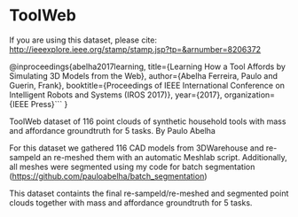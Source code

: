# ToolWeb

If you are using this dataset, please cite: http://ieeexplore.ieee.org/stamp/stamp.jsp?tp=&arnumber=8206372

@inproceedings{abelha2017learning,
  title={Learning How a Tool Affords by Simulating 3D Models from the Web},
  author={Abelha Ferreira, Paulo and Guerin, Frank},
  booktitle={Proceedings of IEEE International Conference on Intelligent Robots and Systems (IROS 2017)},
  year={2017},
  organization={IEEE Press}```
}

ToolWeb dataset of 116 point clouds of synthetic household tools with mass and affordance groundtruth for 5 tasks.
By Paulo Abelha


For this dataset we gathered 116 CAD models from 3DWarehouse and re-sampeld an re-meshed them with an automatic Meshlab script.
Additionally, all meshes were segmented using my code for batch segmentation  (https://github.com/pauloabelha/batch_segmentation)

This dataset containts the final re-sampeld/re-meshed and segmented point clouds together with mass and affordance groundtruth for 5 tasks.
